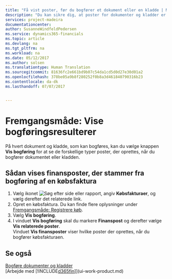 ```yaml
---
title: "Få vist poster, før du bogfører et dokument eller en kladde | Microsoft Docs"
description: "Du kan sikre dig, at poster for dokumenter og kladder er nøjagtige, før du bogfører dem i finansregnskabet."
services: project-madeira
documentationcenter: 
author: SusanneWindfeldPedersen
ms.service: dynamics365-financials
ms.topic: article
ms.devlang: na
ms.tgt_pltfrm: na
ms.workload: na
ms.date: 05/12/2017
ms.author: solsen
ms.translationtype: Human Translation
ms.sourcegitcommit: 81636fc2e661bd9b07c54da1cd5d0d27e30d01a2
ms.openlocfilehash: 378be05a9b8f280252f0b8a3d461840790316b23
ms.contentlocale: da-dk
ms.lasthandoff: 07/07/2017


---
```

# <a name="how-to-preview-posting-results"></a>Fremgangsmåde: Vise bogføringsresulterer
På hvert dokument og kladde, som kan bogføres, kan du vælge knappen **Vis bogføring** for at se de forskellige typer poster, der oprettes, når du bogfører dokumentet eller kladden.

## <a name="to-preview-gl-entries-that-will-result-from-posting-a-purchase-invoice"></a>Sådan vises finansposter, der stammer fra bogføring af en købsfaktura
1. Vælg ikonet ![Søg efter side eller rapport](media/ui-search/search_small.png "Ikonet Søg efter side eller rapport"), angiv **Købsfakturaer**, og vælg derefter det relaterede link.
2. Opret en købsfaktura. Du kan finde flere oplysninger under [Fremgangsmåde: Registrere køb](purchasing-how-record-purchases.md).
3. Vælg **Vis bogføring**.
4. I vinduet **Vis bogføring** skal du markere **Finanspost** og derefter vælge **Vis relaterede poster**.  
   Vinduet **Vis finansposter** viser hvilke poster der oprettes, når du bogfører købsfakturaen.

## <a name="see-also"></a>Se også
[Bogføre dokumenter og kladder](ui-post-documents-journals.md)  
[Arbejde med [!INCLUDE[d365fin](includes/d365fin_md.md)]](ui-work-product.md)


